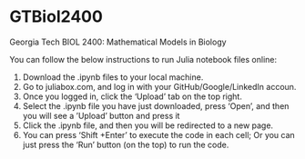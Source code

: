 # GTBiol2400
Georgia Tech BIOL 2400: Mathematical Models in Biology


You can follow the below instructions to run Julia notebook files online:
1) Download the .ipynb files to your local machine.
2) Go to juliabox.com, and log in with your GitHub/Google/LinkedIn accoun.
3) Once you logged in, click the ‘Upload’ tab on the top right.
4) Select the .ipynb file you have just downloaded, press ‘Open’, and then you will see a ’Upload’ button and press it
5) Click the .ipynb file, and then you will be redirected to a new page.
6) You can press ‘Shift +Enter’ to execute the code in each cell; Or you can just press the ‘Run’ button (on the top) to run the code.


